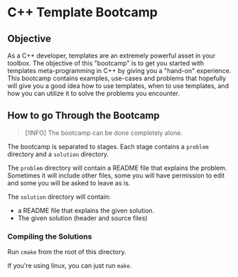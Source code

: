 # C++ Template Bootcamp

## Objective

As a C++ developer, templates are an extremely powerful asset in your toolbox. The objective of this "bootcamp" is to get you started with templates meta-programming in C++ by giving you a "hand-on" experience. This bootcamp contains examples, use-cases and problems that hopefully will give you a good idea how to use templates, when to use templates, and how you can utilize it to solve the problems you encounter.

## How to go Through the Bootcamp

> [!INFO]
> The bootcamp can be done completely alone.

The bootcamp is separated to stages. Each stage contains a `problem` directory and a `solution` directory.

The `problem` directory will contain a README file that explains the problem. Sometimes it will include other files, some you will have permission to edit and some you will be asked to leave as is.

The `solution` directory will contain:
- a README file that explains the given solution.
- The given solution (header and source files)

### Compiling the Solutions

Run `cmake` from the root of this directory.

If you're using linux, you can just run `make`.